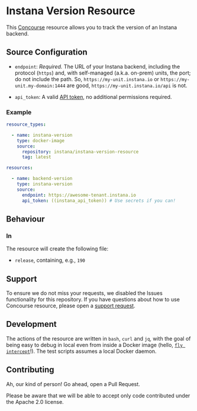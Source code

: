 # Instana Version Resource

This [Concourse](https://concourse-ci.org/) resource allows you to track the version of an Instana backend.

## Source Configuration

* `endpoint`: *Required.* The URL of your Instana backend, including the protocol (`https`) and, with self-managed (a.k.a. on-prem) units, the port; do not include the path. So, `https://my-unit.instana.io` or `https://my-unit.my-domain:1444` are good, `https://my-unit.instana.io/api` is not.

* `api_token`: A valid [API token](https://www.instana.com/docs/api/web/#tokens), no additional permissions required.

### Example

``` yaml
resource_types:

  - name: instana-version
    type: docker-image
    source:
      repository: instana/instana-version-resource
      tag: latest

resources:

  - name: backend-version
    type: instana-version
    source:
      endpoint: https://awesome-tenant.instana.io
      api_token: ((instana_api_token)) # Use secrets if you can!
```

## Behaviour

### In

The resource will create the following file:

* `release`, containing, e.g., `190`

## Support

To ensure we do not miss your requests, we disabled the Issues functionality for this repository.
If you have questions about how to use Concourse resource, please open a [support request](https://support.instana.com/hc/en-us/requests/new).

## Development

The actions of the resource are written in `bash`, `curl` and `jq`, with the goal of being easy to debug in local even from inside a Docker image (hello, [`fly intercept`](https://concourse-ci.org/builds.html#fly-intercept)!).
The test scripts assumes a local Docker daemon.

## Contributing

Ah, our kind of person!
Go ahead, open a Pull Request.

Please be aware that we will be able to accept only code contributed under the Apache 2.0 license.
